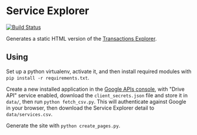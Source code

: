 Service Explorer
================

[![Build Status](https://travis-ci.org/alphagov/service-explorer.png?branch=about-and-home-pages)](https://travis-ci.org/alphagov/service-explorer)

Generates a static HTML version of the [Transactions Explorer][tx].

[tx]: http://transactionsexplorer.cabinetoffice.gov.uk


Using
-----
Set up a python virtualenv, activate it, and then install required modules
with `pip install -r requirements.txt`.

Create a new installed application in the [Google APIs console][console],
with "Drive API" service enabled, download the `client_secrets.json` file
and store it in `data/`, then run `python fetch_csv.py`. This will 
authenticate against Google in your browser, then download the Service 
Explorer detail to `data/services.csv`.

Generate the site with `python create_pages.py`.

[console]: https://code.google.com/apis/console/
